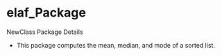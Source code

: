 # elaf_Package
NewClass Package Details
- This package computes the mean, median, and mode of a sorted list.
